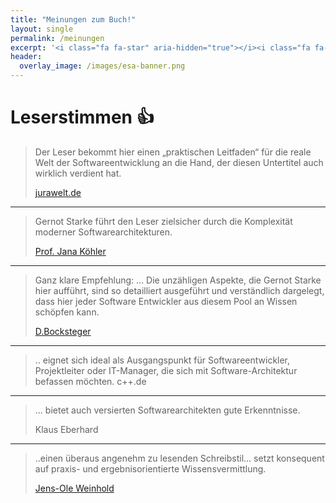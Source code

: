 ```yaml
---
title: "Meinungen zum Buch!"
layout: single
permalink: /meinungen
excerpt: '<i class="fa fa-star" aria-hidden="true"></i><i class="fa fa-star" aria-hidden="true"></i><i class="fa fa-star" aria-hidden="true"></i><i class="fa fa-star" aria-hidden="true"></i><i class="fa fa-star-half-empty" aria-hidden="true"></i>'
header:
  overlay_image: /images/esa-banner.png
---
```


# Leserstimmen :+1:


> Der Leser bekommt hier einen „praktischen Leitfaden“ für die reale Welt der Softwareentwicklung an die Hand, der diesen Untertitel auch wirklich verdient hat.
>
> [jurawelt.de](http://www.jurawelt.com/literatur/multimedia/5380)

<hr>

> Gernot Starke führt den Leser zielsicher durch die Komplexität moderner Softwarearchitekturen.
>
> [Prof. Jana Köhler](https://www.amazon.de/gp/customer-reviews/RFP46H214767P/ref=cm_cr_getr_d_rvw_ttl?ie=UTF8&ASIN=3446219986)

<hr>

> Ganz klare Empfehlung: ... Die unzähligen Aspekte, die Gernot Starke hier aufführt, sind so detailliert ausgeführt und verständlich dargelegt, dass hier jeder Software Entwickler aus diesem Pool an Wissen schöpfen kann.
>
> [D.Bocksteger](https://www.amazon.de/gp/customer-reviews/R3TDY176HAVB08/ref=cm_cr_arp_d_rvw_ttl?ie=UTF8&ASIN=3446219986)

<hr>

> .. eignet sich ideal als Ausgangspunkt für Softwareentwickler, Projektleiter oder IT-Manager, die sich mit Software-Architektur befassen möchten.
> c++.de

<hr>

> ... bietet auch versierten Softwarearchitekten gute Erkenntnisse.
>
> Klaus Eberhard

<hr>

> ..einen überaus angenehm zu lesenden Schreibstil... setzt konsequent auf praxis- und ergebnisorientierte Wissensvermittlung.
>
> [Jens-Ole Weinhold](http://www.jurawelt.com/literatur/multimedia/5380)
